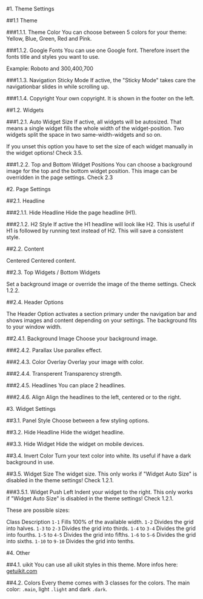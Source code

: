 #1. Theme Settings

##1.1 Theme

###1.1.1. Theme Color 
You can choose between 5 colors for your theme: Yellow, Blue, Green, Red and Pink.

###1.1.2. Google Fonts 
You can use one Google font. Therefore insert the fonts title and styles you want to use.

Example: Roboto and 300,400,700

###1.1.3. Navigation Sticky Mode 
If active, the "Sticky Mode" takes care the navigationbar slides in while scrolling up.

###1.1.4. Copyright 
Your own copyright. It is shown in the footer on the left.

##1.2. Widgets

###1.2.1. Auto Widget Size 
If active, all widgets will be autosized. That means a single widget fills the whole width of the widget-position. Two widgets split the space in two same-width-widgets and so on.

If you unset this option you have to set the size of each widget manually in the widget options! Check 3.5.

###1.2.2. Top and Bottom Widget Positions 
You can choose a background image for the top and the bottom widget position. This image can be overridden in the page settings. Check 2.3

#2. Page Settings

##2.1. Headline

###2.1.1. Hide Headline 
Hide the page headline (H1).

###2.1.2. H2 Style 
If active the H1 headline will look like H2. This is useful if H1 is followed by running text instead of H2. This will save a consistent style.

##2.2. Content

Centered Centered content.

##2.3. Top Widgets / Bottom Widgets

Set a background image or override the image of the theme settings. Check 1.2.2.

##2.4. Header Options

The Header Option activates a section primary under the navigation bar and shows images and content depending on your settings. The background fits to your window width.

##2.4.1. Background Image 
Choose your background image.

###2.4.2. Parallax 
Use parallex effect.

###2.4.3. Color Overlay 
Overlay your image with color.

###2.4.4. Transperent 
Transparency strength.

###2.4.5. Headlines 
You can place 2 headlines.

###2.4.6. Align 
Align the headlines to the left, centered or to the right.

#3. Widget Settings

##3.1. Panel Style 
Choose between a few styling options.

##3.2. Hide Headline 
Hide the widget headline.

##3.3. Hide Widget 
Hide the widget on mobile devices.

##3.4. Invert Color 
Turn your text color into white. Its useful if have a dark background in use.

##3.5. Widget Size 
The widget size. This only works if "Widget Auto Size" is disabled in the theme settings! Check 1.2.1.

###3.5.1. Widget Push Left 
Indent your widget to the right. This only works if "Widget Auto Size" is disabled in the theme settings! Check 1.2.1.

These are possible sizes:

Class	Description
`1-1`	Fills 100% of the available width.
`1-2`	Divides the grid into halves.
`1-3` to `2-3`	Divides the grid into thirds.
`1-4` to `3-4`	Divides the grid into fourths.
`1-5` to `4-5`	Divides the grid into fifths.
`1-6` to `5-6`	Divides the grid into sixths.
`1-10` to `9-10`	Divides the grid into tenths.

#4. Other

##4.1. uikit 
You can use all uikit styles in this theme. More infos here: [getuikit.com](http://www.getuikit.com)

##4.2. Colors 
Every theme comes with 3 classes for the colors. The main color: `.main`, light `.light` and dark `.dark`.
